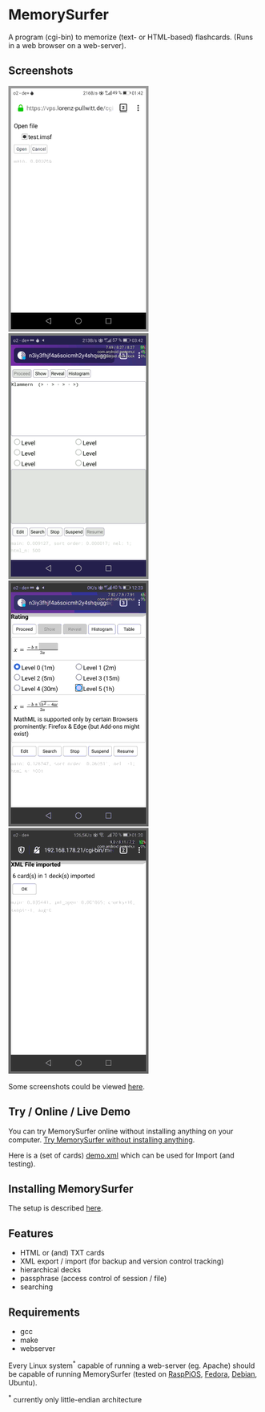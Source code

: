 # MemorySurfer

A program (cgi-bin) to memorize (text- or HTML-based) flashcards. (Runs in a web browser on a web-server).

## Screenshots

![slideshow](slideshow.gif)
![slideshow](slideshow-reveal.gif)
![Image](mathml.png "MathML")
![Image](xml.png "XML")

Some screenshots could be viewed
[here](https://www.lorenz-pullwitt.de/MemorySurfer/en/screenshots.html "screenshots").

## Try / Online / Live Demo

You can try MemorySurfer online without installing anything on your computer.
[Try MemorySurfer without installing anything](https://vps.lorenz-pullwitt.de/cgi-bin/memorysurfer.cgi).

Here is a (set of cards) <a href="https://www.lorenz-pullwitt.de/MemorySurfer/demo.xml" download>demo.xml</a> which can be used for Import (and testing).

## Installing MemorySurfer

The setup is described
[here](https://www.lorenz-pullwitt.de/MemorySurfer/en/setup.html "setup").

## Features

 - HTML or (and) TXT cards
 - XML export / import (for backup and version control tracking)
 - hierarchical decks
 - passphrase (access control of session / file)
 - searching

## Requirements

 - gcc
 - make
 - webserver

Every Linux system<sup>*</sup> capable of running a web-server (eg. Apache) should be capable of running MemorySurfer (tested on
[RaspPiOS](https://www.lorenz-pullwitt.de/MemorySurfer/en/raspberry-pi-os.html "Raspberry Pi OS"),
[Fedora](https://www.lorenz-pullwitt.de/MemorySurfer/en/fedora.html "Fedora"),
[Debian](https://www.lorenz-pullwitt.de/MemorySurfer/en/debian.html "Debian"), Ubuntu).

<sup>*</sup> currently only little-endian architecture

